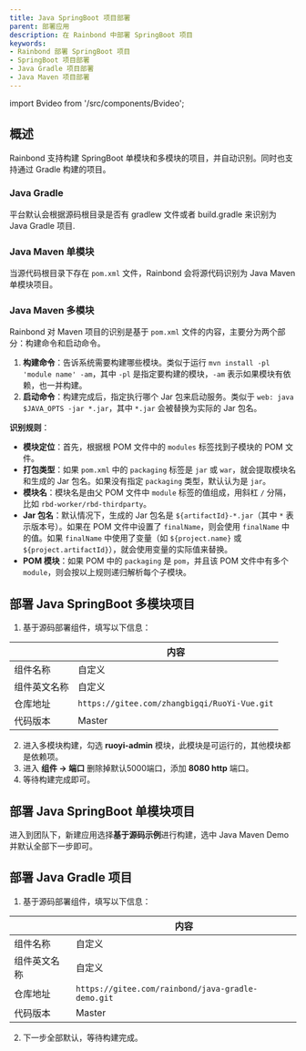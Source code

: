 ```yaml
---
title: Java SpringBoot 项目部署
parent: 部署应用
description: 在 Rainbond 中部署 SpringBoot 项目
keywords:
- Rainbond 部署 SpringBoot 项目
- SpringBoot 项目部署
- Java Gradle 项目部署
- Java Maven 项目部署
---
```


import Bvideo from '/src/components/Bvideo';

<Bvideo src="//player.bilibili.com/player.html?aid=820892498&bvid=BV1334y1f76U&cid=983036584&page=5" />

## 概述

Rainbond 支持构建 SpringBoot 单模块和多模块的项目，并自动识别。同时也支持通过 Gradle 构建的项目。

### Java Gradle

平台默认会根据源码根目录是否有 gradlew 文件或者 build.gradle 来识别为 Java Gradle 项目.

### Java Maven 单模块

当源代码根目录下存在 `pom.xml` 文件，Rainbond 会将源代码识别为 Java Maven 单模块项目。

### Java Maven 多模块

Rainbond 对 Maven 项目的识别是基于 `pom.xml` 文件的内容，主要分为两个部分：构建命令和启动命令。

1. **构建命令**：告诉系统需要构建哪些模块。类似于运行 `mvn install -pl 'module name' -am`，其中 `-pl` 是指定要构建的模块，`-am` 表示如果模块有依赖，也一并构建。
2. **启动命令**：构建完成后，指定执行哪个 Jar 包来启动服务。类似于 `web: java $JAVA_OPTS -jar *.jar`，其中 `*.jar` 会被替换为实际的 Jar 包名。

**识别规则**：

- **模块定位**：首先，根据根 POM 文件中的 `modules` 标签找到子模块的 POM 文件。
- **打包类型**：如果 `pom.xml` 中的 `packaging` 标签是 `jar` 或 `war`，就会提取模块名和生成的 Jar 包名。如果没有指定 `packaging` 类型，默认认为是 `jar`。
- **模块名**：模块名是由父 POM 文件中 `module` 标签的值组成，用斜杠 `/` 分隔，比如 `rbd-worker/rbd-thirdparty`。
- **Jar 包名**：默认情况下，生成的 Jar 包名是 `${artifactId}-*.jar`（其中 `*` 表示版本号）。如果在 POM 文件中设置了 `finalName`，则会使用 `finalName` 中的值。如果 `finalName` 中使用了变量（如 `${project.name}` 或 `${project.artifactId}`），就会使用变量的实际值来替换。
- **POM 模块**：如果 POM 中的 `packaging` 是 `pom`，并且该 POM 文件中有多个 `module`，则会按以上规则递归解析每个子模块。

## 部署 Java SpringBoot 多模块项目

1. 基于源码部署组件，填写以下信息：

|              | 内容                                         |
| ------------ | -------------------------------------------- |
| 组件名称     | 自定义                                       |
| 组件英文名称 | 自定义                                       |
| 仓库地址     | `https://gitee.com/zhangbigqi/RuoYi-Vue.git` |
| 代码版本     | Master                                       |

2. 进入多模块构建，勾选 **ruoyi-admin** 模块，此模块是可运行的，其他模块都是依赖项。
3. 进入 **组件 -> 端口** 删除掉默认5000端口，添加 **8080 http** 端口。
4. 等待构建完成即可。

## 部署 Java SpringBoot 单模块项目

进入到团队下，新建应用选择**基于源码示例**进行构建，选中 Java Maven Demo 并默认全部下一步即可。

## 部署 Java Gradle 项目

1. 基于源码部署组件，填写以下信息：

|              | 内容                                         |
| ------------ | -------------------------------------------- |
| 组件名称     | 自定义                                       |
| 组件英文名称 | 自定义                                       |
| 仓库地址     | `https://gitee.com/rainbond/java-gradle-demo.git` |
| 代码版本     | Master                                       |

2. 下一步全部默认，等待构建完成。